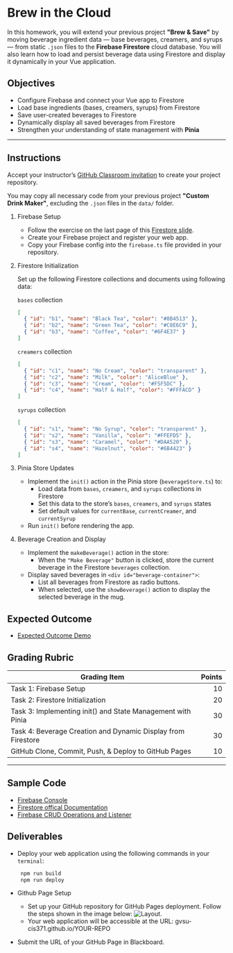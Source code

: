 # Brew in the Cloud

In this homework, you will extend your previous project **"Brew & Save"** by moving beverage ingredient data — base beverages, creamers, and syrups — from static `.json` files to the **Firebase Firestore** cloud database. You will also learn how to load and persist beverage data using Firestore and display it dynamically in your Vue application.

## Objectives

- Configure Firebase and connect your Vue app to Firestore
- Load base ingredients (bases, creamers, syrups) from Firestore
- Save user-created beverages to Firestore
- Dynamically display all saved beverages from Firestore
- Strengthen your understanding of state management with **Pinia**

---

## Instructions

Accept your instructor’s [GitHub Classroom invitation](https://classroom.github.com/a/n_Q1ez-f) to create your project repository.

You may copy all necessary code from your previous project **"Custom Drink Maker"**, excluding the `.json` files in the `data/` folder.

1. Firebase Setup

   - Follow the exercise on the last page of this [Firestore slide](../assets/pdf/Firestore.pdf).
   - Create your Firebase project and register your web app.
   - Copy your Firebase config into the `firebase.ts` file provided in your repository.

2. Firestore Initialization

   Set up the following Firestore collections and documents using following data:

   `bases` collection

   ```json
   [
     { "id": "b1", "name": "Black Tea", "color": "#8B4513" },
     { "id": "b2", "name": "Green Tea", "color": "#C8E6C9" },
     { "id": "b3", "name": "Coffee", "color": "#6F4E37" }
   ]
   ```

   `creamers` collection

   ```json
   [
     { "id": "c1", "name": "No Cream", "color": "transparent" },
     { "id": "c2", "name": "Milk", "color": "AliceBlue" },
     { "id": "c3", "name": "Cream", "color": "#F5F5DC" },
     { "id": "c4", "name": "Half & Half", "color": "#FFFACD" }
   ]
   ```

   `syrups` collection

   ```json
   [
     { "id": "s1", "name": "No Syrup", "color": "transparent" },
     { "id": "s2", "name": "Vanilla", "color": "#FFEFD5" },
     { "id": "s3", "name": "Caramel", "color": "#DAA520" },
     { "id": "s4", "name": "Hazelnut", "color": "#6B4423" }
   ]
   ```

3. Pinia Store Updates

   - Implement the `init()` action in the Pinia store (`beverageStore.ts`) to:
     - Load data from `bases`, `creamers`, and `syrups` collections in Firestore
     - Set this data to the store’s `bases`, `creamers`, and `syrups` states
     - Set default values for `currentBase`, `currentCreamer`, and `currentSyrup`
   - Run `init()` before rendering the app.

4. Beverage Creation and Display

   - Implement the `makeBeverage()` action in the store:
     - When the `"Make Beverage"` button is clicked, store the current beverage in the Firestore `beverages` collection.
   - Display saved beverages in `<div id="beverage-container">`:
     - List all beverages from Firestore as radio buttons.
     - When selected, use the `showBeverage()` action to display the selected beverage in the mug.

## Expected Outcome

- [Expected Outcome Demo](https://gvsu-cis371.github.io/BrewInTheCloud/)

## Grading Rubric

| Grading Item                                                 | Points |
| ------------------------------------------------------------ | -----: |
| Task 1: Firebase Setup                                       |     10 |
| Task 2: Firestore Initialization                             |     20 |
| Task 3: Implementing init() and State Management with Pinia  |     30 |
| Task 4: Beverage Creation and Dynamic Display from Firestore |     30 |
| GitHub Clone, Commit, Push, & Deploy to GitHub Pages         |     10 |

---

## Sample Code

- [Firebase Console](https://console.firebase.google.com/)
- [Firestore offical Documentation](https://firebase.google.com/docs/firestore)
- [Firebase CRUD Operations and Listener](https://github.com/GVSU-CIS371/sample-code/tree/main/Firebase/Firestore/CRUD)

## Deliverables

- Deploy your web application using the following commands in your `terminal`:

  ```bash
   npm run build
   npm run deploy
  ```

- Github Page Setup

  - Set up your GitHub repository for GitHub Pages deployment. Follow the steps shown in the image below: ![Layout](../assets/img/project1-githubpage.jpg).
  - Your web application will be accessible at the URL: gvsu-cis371.github.io/YOUR-REPO

- Submit the URL of your GitHub Page in Blackboard.
